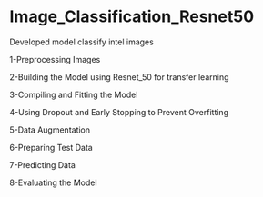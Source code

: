 # Image_Classification_Resnet50

Developed model classify intel images 

1-Preprocessing Images

2-Building the Model using Resnet_50  for transfer learning

3-Compiling and Fitting the Model

4-Using Dropout and Early Stopping to Prevent Overfitting

5-Data Augmentation

6-Preparing Test Data

7-Predicting Data

8-Evaluating the Model
